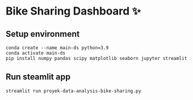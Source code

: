 # Bike Sharing Dashboard ✨

## Setup environment
```
conda create --name main-ds python=3.9
conda activate main-ds
pip install numpy pandas scipy matplotlib seaborn jupyter streamlit
```

## Run steamlit app
```
streamlit run proyek-data-analysis-bike-sharing.py
```
